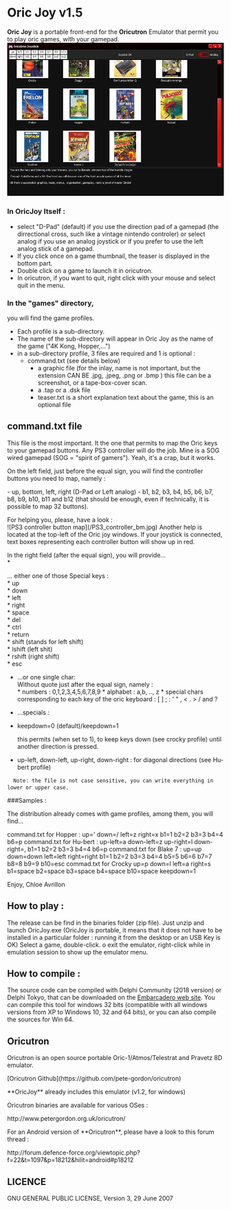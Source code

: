 Oric Joy v1.5
=============
**Oric Joy** is a portable front-end for the **Oricutron** Emulator that permit you to play oric games, with your gamepad.
![OricJoy screen shot](/screenshot.jpg)
### In OricJoy Itself :
- select "D-Pad" (default) if you use the direction pad of a gamepad (the dirrectional cross, such like a vintage nintendo controler)
  or select analog if you use an analog joystick or if you prefer to use the left analog stick of a gamepad.
- If you click once on a game thumbnail, the teaser is displayed in the bottom part.
- Double click on a game to launch it in oricutron.
- In oricutron, if you want to quit, right click with your mouse and select quit in the menu.

### In the "games" directory, 
you will find the game profiles.
- Each profile is a sub-directory.
- The name of the sub-directory will appear in Oric Joy as the name of the game ("4K Kong, Hopper,...")
- in a sub-directory profile, 3 files are required and 1 is optional :
	- command.txt (see details below)
        - a graphic file (for the inlay, name is not important, but the extension CAN BE .jpg, .jpeg, .png or .bmp )
          this file can be a screenshot, or a tape-box-cover scan.
        - a .tap or a .dsk file
        - teaser.txt is a short explanation text about the game, this is an optional file
   
command.txt file
----------------
<p>This file is the most important. It the one that permits to map the Oric keys to your gamepad buttons.
Any PS3 controller will do the job. Mine is a SOG wired gamepad (SOG = "spirit of gamers"). Yeah, it's a crap, but it works.</p>

<p>On the left field, just before the equal sign, you will find the controller buttons you need to map, namely :</p>
- up, bottom, left, right (D-Pad or Left analog)
- b1, b2, b3, b4, b5, b6, b7, b8, b9, b10, b11 and b12 (that should be enough, even if technically, it is possible to map 32 buttons).
  
<p>For helping you, please, have a look :<br />
![PS3 controller button map](/PS3_controller_bm.jpg)
Another help is located at the top-left of the Oric joy windows. If your joystick is connected, text boxes representing each controller button will show up in red.</p>

<p>In the right field (after the equal sign), you will provide...<br />
* <p>... either one of those Special keys :<br />
  * up<br />
  * down<br />
  * left<br />
  * right<br />
  * space<br />
  * del<br />
  * ctrl<br />
  * return<br />
  * shift (stands for left shift)<br />
  * lshift (left shit)<br />
  * rshift (right shift)<br />
  * esc<br /></p>

* <p>...or one single char:<br />Without quote just after the equal sign, namely :<br />
  * numbers :
    0,1,2,3,4,5,6,7,8,9
  * alphabet :
    a,b, .., z
  * special chars corresponding to each key of the oric keyboard :
    [ ] ; : ' " , < . > / and ?
</p>

  * <p>...specials :<br />
<ul>
<li><p>keepdown=0 (default)/keepdown=1</p>
<p>this permits (when set to 1), to keep keys down (see crocky profile) until another direction is pressed.</p></li>
<li><p>up-left, down-left, up-right, down-right : for diagonal directions (see Hu-bert profile)</p></li>
</ul></p>

      Note: the file is not case sensitive, you can write everything in lower or upper case.

###Samples :
<p>The distribution already comes with game profiles, among them, you will find...</p>
command.txt for Hopper :
    up='
    down=/
    left=z
    right=x
    b1=1
    b2=2
    b3=3
    b4=4
    b6=p
command.txt for Hu-bert :
    up-left=a
    down-left=z
    up-right=l
    down-right=,
    b1=1
    b2=2
    b3=3
    b4=4
    b6=p
command.txt for Blake 7 :
    up=up
    down=down
    left=left
    right=right
    b1=1
    b2=2
    b3=3
    b4=4
    b5=5
    b6=6
    b7=7
    b8=8
    b9=9
    b10=esc
commad.txt for Crocky
    up=p
    down=l
    left=a
    right=s
    b1=space
    b2=space
    b3=space
    b4=space
    b10=space
    keepdown=1

Enjoy,
Chloe Avrillon
## How to play :
The release can be find in the binaries folder (zip file).
Just unzip and launch OricJoy.exe (OricJoy is portable, it means that it does not have to be installed in a particular folder : running it from the desktop or an USB Key is OK)
Select a game, double-click.
o exit the emulator, right-click while in emulation session to show up the emulator menu.

## How to compile :
The source code can be compiled with Delphi Community (2018 version) or Delphi Tokyo, that can be downloaded on the [Embarcadero web site](https://www.embarcadero.com/products/delphi/starter).
You can compile this tool for windows 32 bits (compatible with all windows versions from XP to Windows 10, 32 and 64 bits), or you can also compile the sources for Win 64.

## Oricutron
<p>Oricutron is an open source portable Oric-1/Atmos/Telestrat and Pravetz 8D emulator.</p>
<p>[Oricutron Github](https://github.com/pete-gordon/oricutron)</p>
<p>**OricJoy** already includes this emulator (v1.2, for windows)</p>

<p>Oricutron binaries are available for various OSes :</p>
<p>http://www.petergordon.org.uk/oricutron/</p>

<p>For an Android version of **Oricutron**, please have a look to this forum thread :</p>
<p>http://forum.defence-force.org/viewtopic.php?f=22&t=1097&p=18212&hilit=android#p18212</p>

## LICENCE
GNU GENERAL PUBLIC LICENSE, Version 3, 29 June 2007
